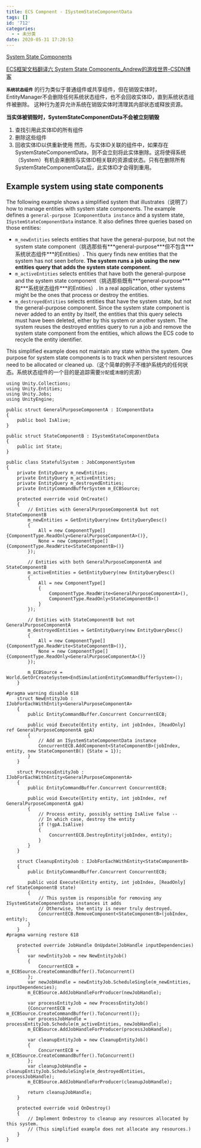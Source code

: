 ```yaml
---
title: ECS Compnent - ISystemStateComponentData
tags: []
id: '712'
categories:
  - - 未分类
date: 2020-05-31 17:20:53
---
```


[System State Components](https://docs.unity3d.com/Packages/com.unity.entities@0.11/manual/system_state_components.html)

[ECS框架文档翻译六 System State Components\_Andrew的游戏世界-CSDN博客](https://blog.csdn.net/AndrewFan/article/details/90479748)

**`系统状态组件`** 的行为类似于普通组件或共享组件，但在销毁实体时，EntityManager不会删除任何系统状态组件，也不会回收实体ID，直到系统状态组件被删除。 这种行为差异允许系统在销毁实体时清理其内部状态或释放资源。

**当实体被销毁时，SystemStateComponentData不会被立刻销毁**

1.  查找引用此实体ID的所有组件
2.  删除这些组件
3.  回收实体ID以供重新使用 然而，与实体ID关联的组件中，如果存在SystemStateComponentData，则不会立刻将此实体删除。这将使得系统（System）有机会来删除与实体ID相关联的资源或状态。只有在删除所有SystemStateComponentData后，此实体ID才会得到重用。

## Example system using state components

The following example shows a simplified system that illustrates（说明了） how to manage entities with system state components. The example defines a `general-purpose IComponentData instance` and a system state, `ISystemStateComponentData` instance. It also defines three queries based on those entities:

*   `m_newEntities` selects entities that have the general-purpose, but not the system state component（挑选那些有\*\*\*general-purpose\*\*\*但不包含\*\*\*系统状态组件\*\*\*的Entities）. This query finds new entities that the system has not seen before. **The system runs a job using the new entities query that adds the system state component**.
*   `m_activeEntities` selects entities that have both the general-purpose and the system state component（挑选那些既有\*\*\*general-purpose\*\*\*和\*\*\*系统状态组件\*\*\*的Entities）. In a real application, other systems might be the ones that process or destroy the entities.
*   `m_destroyedEntities` selects entities that have the system state, but not the general-purpose component. Since the system state component is never added to an entity by itself, the entities that this query selects must have been deleted, either by this system or another system. The system reuses the destroyed entities query to run a job and remove the system state component from the entities, which allows the ECS code to recycle the entity identifier.

This simplified example does not maintain any state within the system. One purpose for system state components is to track when persistent resources need to be allocated or cleaned up.（这个简单的例子不维护系统内的任何状态。系统状态组件的一个目的是追踪需要`分配`或`清理`的资源）

```
using Unity.Collections;
using Unity.Entities;
using Unity.Jobs;
using UnityEngine;

public struct GeneralPurposeComponentA : IComponentData
{
    public bool IsAlive;
}

public struct StateComponentB : ISystemStateComponentData
{
    public int State;
}

public class StatefulSystem : JobComponentSystem
{
    private EntityQuery m_newEntities;
    private EntityQuery m_activeEntities;
    private EntityQuery m_destroyedEntities;
    private EntityCommandBufferSystem m_ECBSource;

    protected override void OnCreate()
    {
        // Entities with GeneralPurposeComponentA but not StateComponentB
        m_newEntities = GetEntityQuery(new EntityQueryDesc()
        {
            All = new ComponentType[] {ComponentType.ReadOnly<GeneralPurposeComponentA>()},
            None = new ComponentType[] {ComponentType.ReadWrite<StateComponentB>()}
        });
    
        // Entities with both GeneralPurposeComponentA and StateComponentB
        m_activeEntities = GetEntityQuery(new EntityQueryDesc()
        {
            All = new ComponentType[]
            {
                ComponentType.ReadWrite<GeneralPurposeComponentA>(),
                ComponentType.ReadOnly<StateComponentB>()
            }
        });
    
        // Entities with StateComponentB but not GeneralPurposeComponentA
        m_destroyedEntities = GetEntityQuery(new EntityQueryDesc()
        {
            All = new ComponentType[] {ComponentType.ReadWrite<StateComponentB>()},
            None = new ComponentType[] {ComponentType.ReadOnly<GeneralPurposeComponentA>()}
        });
    
        m_ECBSource = World.GetOrCreateSystem<EndSimulationEntityCommandBufferSystem>();
    }

#pragma warning disable 618
    struct NewEntityJob : IJobForEachWithEntity<GeneralPurposeComponentA>
    {
        public EntityCommandBuffer.Concurrent ConcurrentECB;

        public void Execute(Entity entity, int jobIndex, [ReadOnly] ref GeneralPurposeComponentA gpA)
        {
            // Add an ISystemStateComponentData instance
            ConcurrentECB.AddComponent<StateComponentB>(jobIndex, entity, new StateComponentB() {State = 1});
        }
    }
    
    struct ProcessEntityJob : IJobForEachWithEntity<GeneralPurposeComponentA>
    {
        public EntityCommandBuffer.Concurrent ConcurrentECB;
    
        public void Execute(Entity entity, int jobIndex, ref GeneralPurposeComponentA gpA)
        {
            // Process entity, possibly setting IsAlive false --
            // In which case, destroy the entity
            if (!gpA.IsAlive)
            {
                ConcurrentECB.DestroyEntity(jobIndex, entity);
            }
        }
    }
    
    struct CleanupEntityJob : IJobForEachWithEntity<StateComponentB>
    {
        public EntityCommandBuffer.Concurrent ConcurrentECB;
    
        public void Execute(Entity entity, int jobIndex, [ReadOnly] ref StateComponentB state)
        {
            // This system is responsible for removing any ISystemStateComponentData instances it adds
            // Otherwise, the entity is never truly destroyed.
            ConcurrentECB.RemoveComponent<StateComponentB>(jobIndex, entity);
        }
    }
#pragma warning restore 618

    protected override JobHandle OnUpdate(JobHandle inputDependencies)
    {
        var newEntityJob = new NewEntityJob()
        {
            ConcurrentECB = m_ECBSource.CreateCommandBuffer().ToConcurrent()
        };
        var newJobHandle = newEntityJob.ScheduleSingle(m_newEntities, inputDependencies);
        m_ECBSource.AddJobHandleForProducer(newJobHandle);
    
        var processEntityJob = new ProcessEntityJob()
        {ConcurrentECB = m_ECBSource.CreateCommandBuffer().ToConcurrent()};
        var processJobHandle = processEntityJob.Schedule(m_activeEntities, newJobHandle);
        m_ECBSource.AddJobHandleForProducer(processJobHandle);
    
        var cleanupEntityJob = new CleanupEntityJob()
        {
            ConcurrentECB = m_ECBSource.CreateCommandBuffer().ToConcurrent()
        };
        var cleanupJobHandle = cleanupEntityJob.ScheduleSingle(m_destroyedEntities, processJobHandle);
        m_ECBSource.AddJobHandleForProducer(cleanupJobHandle);
    
        return cleanupJobHandle;
    }
    
    protected override void OnDestroy()
    {
        // Implement OnDestroy to cleanup any resources allocated by this system.
        // (This simplified example does not allocate any resources.)
    }
}

```